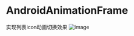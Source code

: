 # AndroidAnimationFrame
实现列表icon动画切换效果
![image](https://github.com/SearchSunny/AndroidAnimationFrame/tree/master/app/src/main/gif/icon.gif) 
